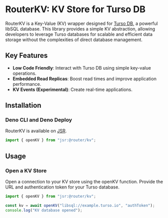 # RouterKV: KV Store for Turso DB

RouterKV is a Key-Value (KV) wrapper designed for [Turso DB](https://turso.tech/), a powerful libSQL database. This library provides a simple KV abstraction, allowing developers to leverage Turso databases for scalable and efficient data storage without the complexities of direct database management.

## Key Features

- **Low Code Friendly**: Interact with Turso DB using simple key-value operations.
- **Embedded Read Replicas**: Boost read times and improve application performance.
- **KV Events (Experimental)**: Create real-time applications.

## Installation

### Deno CLI and Deno Deploy

RouterKV is available on [JSR](https://jsr.io/@router/kv).

```ts
import { openKV } from "jsr:@router/kv";
```

## Usage

### Open a KV Store

Open a connection to your KV store using the openKV function. Provide the URL and authentication token for your Turso database.

```ts
import { openKV } from "jsr:@router/kv";

const kv = await openKV("libsql://example.turso.io", "authToken");
console.log("KV database opened");
```
